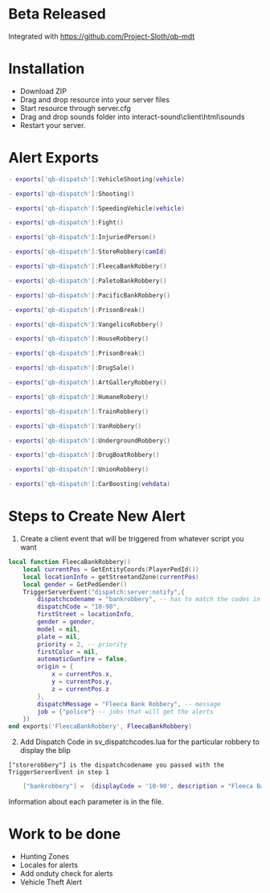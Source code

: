 # Beta Released

Integrated with https://github.com/Project-Sloth/qb-mdt

# Installation
* Download ZIP
* Drag and drop resource into your server files
* Start resource through server.cfg
* Drag and drop sounds folder into interact-sound\client\html\sounds
* Restart your server.


# Alert Exports
```lua
- exports['qb-dispatch']:VehicleShooting(vehicle)

- exports['qb-dispatch']:Shooting()

- exports['qb-dispatch']:SpeedingVehicle(vehicle)

- exports['qb-dispatch']:Fight()

- exports['qb-dispatch']:InjuriedPerson()

- exports['qb-dispatch']:StoreRobbery(camId)

- exports['qb-dispatch']:FleecaBankRobbery()

- exports['qb-dispatch']:PaletoBankRobbery()

- exports['qb-dispatch']:PacificBankRobbery()

- exports['qb-dispatch']:PrisonBreak()

- exports['qb-dispatch']:VangelicoRobbery()

- exports['qb-dispatch']:HouseRobbery()

- exports['qb-dispatch']:PrisonBreak()

- exports['qb-dispatch']:DrugSale()

- exports['qb-dispatch']:ArtGalleryRobbery()

- exports['qb-dispatch']:HumaneRobery()

- exports['qb-dispatch']:TrainRobbery()

- exports['qb-dispatch']:VanRobbery()

- exports['qb-dispatch']:UndergroundRobbery()

- exports['qb-dispatch']:DrugBoatRobbery()

- exports['qb-dispatch']:UnionRobbery()

- exports['qb-dispatch']:CarBoosting(vehdata)
```

# Steps to Create New Alert

1. Create a client event that will be triggered from whatever script you want

```lua
local function FleecaBankRobbery()
    local currentPos = GetEntityCoords(PlayerPedId())
    local locationInfo = getStreetandZone(currentPos)
    local gender = GetPedGender()
    TriggerServerEvent("dispatch:server:notify",{
        dispatchcodename = "bankrobbery", -- has to match the codes in sv_dispatchcodes.lua so that it generates the right blip
        dispatchCode = "10-90",
        firstStreet = locationInfo,
        gender = gender,
        model = nil,
        plate = nil,
        priority = 2, -- priority
        firstColor = nil,
        automaticGunfire = false,
        origin = {
            x = currentPos.x,
            y = currentPos.y,
            z = currentPos.z
        },
        dispatchMessage = "Fleeca Bank Robbery", -- message
        job = {"police"} -- jobs that will get the alerts
    })
end exports('FleecaBankRobbery', FleecaBankRobbery)
```

2. Add Dispatch Code in sv_dispatchcodes.lua for the particular robbery to display the blip

`["storerobbery"] is the dispatchcodename you passed with the TriggerServerEvent in step 1`
```lua
	["bankrobbery"] =  {displayCode = '10-90', description = "Fleeca Bank Robbery In Progress", radius = 0, recipientList = {'police'}, blipSprite = 500, blipColour = 2, blipScale = 1.5, blipLength = 2, sound = "robberysound"},
```

Information about each parameter is in the file.


# Work to be done

* Hunting Zones
* Locales for alerts
* Add onduty check for alerts
* Vehicle Theft Alert
